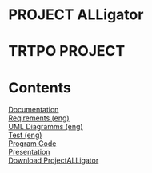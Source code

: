 # PROJECT ALLigator
# TRTPO PROJECT

# Contents
[Documentation](https://github.com/bar47ney/trtpo_two/tree/master/docs) <br>
[Reqirements (eng)](https://github.com/bar47ney/trtpo_two/blob/master/docs/requirements.md) <br>
[UML Diagramms (eng)](https://github.com/bar47ney/trtpo_two/tree/master/Diagrams) <br>
[Test (eng)](https://github.com/bar47ney/trtpo_two/tree/master/test) <br>
[Program Сode ](https://github.com/bar47ney/trtpo_two/tree/master/src/sample) <br>
[Presentation ](https://github.com/bar47ney/trtpo_two/blob/master/presentation.pptx) <br>
[Download ProjectALLigator](https://drive.google.com/open?id=1O7pVPwbYN5odIx3qanSnO7P9WVj7dpA6)
